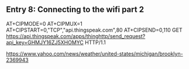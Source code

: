 ## Entry 8: Connecting to the wifi part 2

AT+CIPMODE=0
AT+CIPMUX=1
AT+CIPSTART=0,"TCP","api.thingspeak.com",80
AT+CIPSEND=0,110
GET https://api.thingspeak.com/apps/thinghttp/send_request?api_key=GHMJY16ZJ5XHOMYC HTTP/1.1

https://www.yahoo.com/news/weather/united-states/michigan/brooklyn-2369943
